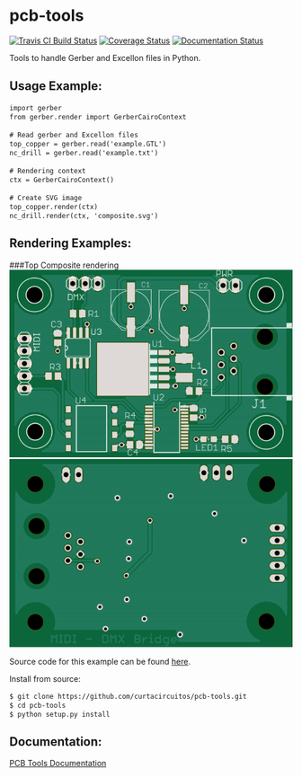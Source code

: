 pcb-tools
============
[![Travis CI Build Status](https://travis-ci.org/curtacircuitos/pcb-tools.svg?branch=master)](https://travis-ci.org/curtacircuitos/pcb-tools)
[![Coverage Status](https://coveralls.io/repos/curtacircuitos/pcb-tools/badge.png?branch=master)](https://coveralls.io/r/curtacircuitos/pcb-tools?branch=master)
[![Documentation Status](https://readthedocs.org/projects/pcb-tools/badge/?version=latest)](https://readthedocs.org/projects/pcb-tools/?badge=latest)

Tools to handle Gerber and Excellon files in Python.

Usage Example:
---------------
    import gerber
    from gerber.render import GerberCairoContext

    # Read gerber and Excellon files
    top_copper = gerber.read('example.GTL')
    nc_drill = gerber.read('example.txt')

    # Rendering context
    ctx = GerberCairoContext()

    # Create SVG image
    top_copper.render(ctx)
    nc_drill.render(ctx, 'composite.svg')


Rendering Examples:
-------------------
###Top Composite rendering
![Composite Top Image](examples/cairo_example.png)
![Composite Bottom Image](examples/cairo_bottom.png)

Source code for this example can be found [here](examples/cairo_example.py).


Install from source:
```
$ git clone https://github.com/curtacircuitos/pcb-tools.git
$ cd pcb-tools
$ python setup.py install
```

Documentation:
--------------
[PCB Tools Documentation](http://pcb-tools.readthedocs.org/en/latest/)
